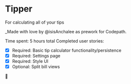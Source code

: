 # Tipper
For calculating all of your tips

_Made with love by @isisAnchalee as prework for Codepath.

Time spent: 5 hours total
Completed user stories:
- [x] Required: Basic tip calculator functionality/persistence
- [x] Required: Settings page
- [x] Required: Style UI
- [x] Optional: Split bill views

:shit:
